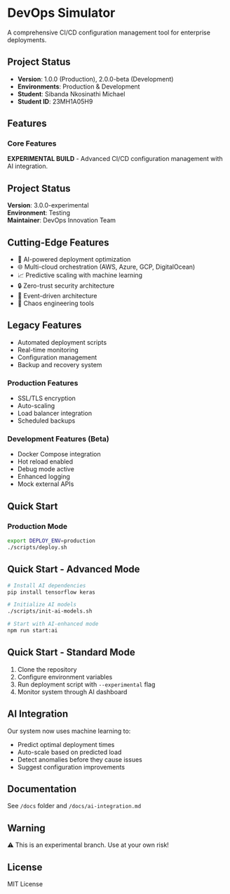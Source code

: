 # DevOps Simulator

A comprehensive CI/CD configuration management tool for enterprise deployments.

## Project Status

- **Version**: 1.0.0 (Production), 2.0.0-beta (Development)
- **Environments**: Production & Development
- **Student**: Sibanda Nkosinathi Michael
- **Student ID**: 23MH1A05H9

## Features

### Core Features

**EXPERIMENTAL BUILD** - Advanced CI/CD configuration management with AI integration.

## Project Status

**Version**: 3.0.0-experimental  
**Environment**: Testing  
**Maintainer**: DevOps Innovation Team

## Cutting-Edge Features

- 🤖 AI-powered deployment optimization
- 🌐 Multi-cloud orchestration (AWS, Azure, GCP, DigitalOcean)
- 📈 Predictive scaling with machine learning
- 🔒 Zero-trust security architecture
- 🌊 Event-driven architecture
- 🎯 Chaos engineering tools

## Legacy Features

- Automated deployment scripts
- Real-time monitoring
- Configuration management
- Backup and recovery system

### Production Features

- SSL/TLS encryption
- Auto-scaling
- Load balancer integration
- Scheduled backups

### Development Features (Beta)

- Docker Compose integration
- Hot reload enabled
- Debug mode active
- Enhanced logging
- Mock external APIs

## Quick Start

### Production Mode

```bash
export DEPLOY_ENV=production
./scripts/deploy.sh
```

## Quick Start - Advanced Mode

```bash
# Install AI dependencies
pip install tensorflow keras

# Initialize AI models
./scripts/init-ai-models.sh

# Start with AI-enhanced mode
npm run start:ai
```

## Quick Start - Standard Mode

1. Clone the repository
2. Configure environment variables
3. Run deployment script with `--experimental` flag
4. Monitor system through AI dashboard

## AI Integration

Our system now uses machine learning to:

- Predict optimal deployment times
- Auto-scale based on predicted load
- Detect anomalies before they cause issues
- Suggest configuration improvements

## Documentation

See `/docs` folder and `/docs/ai-integration.md`

## Warning

⚠️ This is an experimental branch. Use at your own risk!

## License

MIT License
